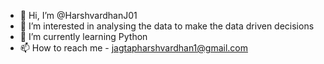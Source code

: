 - 👋 Hi, I’m @HarshvardhanJ01
- 👀 I’m interested in analysing the data to make the data driven decisions
- 🌱 I’m currently learning Python
- 📫 How to reach me - jagtapharshvardhan1@gmail.com 

<!---
HarshvardhanJ01/HarshvardhanJ01 is a ✨ special ✨ repository because its `README.md` (this file) appears on your GitHub profile.
You can click the Preview link to take a look at your changes.
--->
